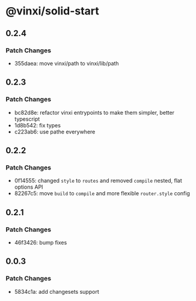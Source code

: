 # @vinxi/solid-start

## 0.2.4

### Patch Changes

- 355daea: move vinxi/path to vinxi/lib/path

## 0.2.3

### Patch Changes

- bc82d8e: refactor vinxi entrypoints to make them simpler, better typescript
- 1d8b542: fix types
- c223ab6: use pathe everywhere

## 0.2.2

### Patch Changes

- 0f14555: changed `style` to `routes` and removed `compile` nested, flat options API
- 82267c5: move `build` to `compile` and more flexible `router.style` config

## 0.2.1

### Patch Changes

- 46f3426: bump fixes

## 0.0.3

### Patch Changes

- 5834c1a: add changesets support
